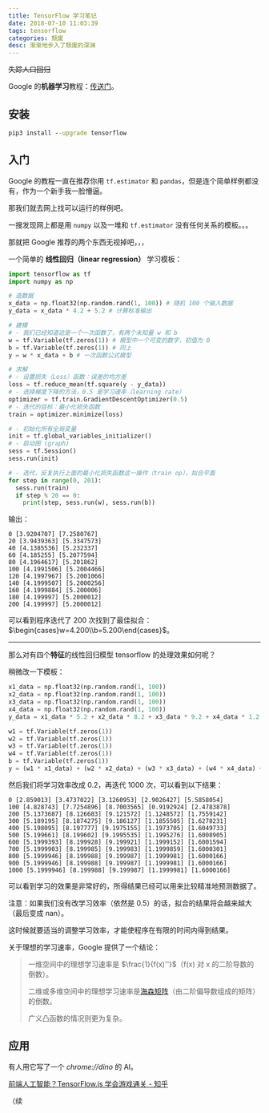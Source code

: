 ```yaml
---
title: TensorFlow 学习笔记
date: 2018-07-10 11:03:39
tags: tensorflow
categories: 颓废
desc: 渐渐地步入了颓废的深渊
---
```


~~失踪人口回归~~

Google 的**机器学习**教程：[传送门](https://developers.google.com/machine-learning/crash-course/)。

## 安装

```cmd
pip3 install --upgrade tensorflow
```

## 入门

Google 的教程一直在推荐你用 `tf.estimator` 和 `pandas`，但是连个简单样例都没有，作为一个新手我一脸懵逼。

那我们就去网上找可以运行的样例吧。

一搜发现网上都是用 `numpy` 以及一堆和 `tf.estimator` 没有任何关系的模板。。。

那就把 Google 推荐的两个东西无视掉吧，，，

一个简单的 **线性回归（linear regression）** 学习模板：

```python
import tensorflow as tf
import numpy as np

# 造数据
x_data = np.float32(np.random.rand(1, 100)) # 随机 100 个输入数据
y_data = x_data * 4.2 + 5.2 # 计算标准输出

# 建模
# - 我们已经知道这是一个一次函数了，有两个未知量 w 和 b
w = tf.Variable(tf.zeros(1)) # 模型中一个可变的数字，初值为 0
b = tf.Variable(tf.zeros(1)) # 同上
y = w * x_data + b # 一次函数公式模型

# 求解
# - 设置损失（Loss）函数：误差的均方差
loss = tf.reduce_mean(tf.square(y - y_data))
# - 选择梯度下降的方法，0.5 是学习速率（learning rate）
optimizer = tf.train.GradientDescentOptimizer(0.5)
# - 迭代的目标：最小化损失函数
train = optimizer.minimize(loss)

# - 初始化所有全局变量
init = tf.global_variables_initializer()
# - 启动图 (graph)
sess = tf.Session()
sess.run(init)

# - 迭代，反复执行上面的最小化损失函数这一操作（train op），拟合平面
for step in range(0, 201):
  sess.run(train)
  if step % 20 == 0:
    print(step, sess.run(w), sess.run(b))
```

输出：

```text
0 [3.9204707] [7.2580767]
20 [3.9439363] [5.3347573]
40 [4.1385536] [5.232337]
60 [4.185255] [5.2077594]
80 [4.1964617] [5.201862]
100 [4.1991506] [5.2004466]
120 [4.1997967] [5.2001066]
140 [4.1999507] [5.2000256]
160 [4.1999884] [5.200006]
180 [4.199997] [5.2000012]
200 [4.199997] [5.2000012]
```

可以看到程序迭代了 200 次找到了最佳拟合：$\begin{cases}w=4.200\\b=5.200\end{cases}$。

------

那么对有四个**特征**的线性回归模型 tensorflow 的处理效果如何呢？

稍微改一下模板：

```python
x1_data = np.float32(np.random.rand(1, 100))
x2_data = np.float32(np.random.rand(1, 100))
x3_data = np.float32(np.random.rand(1, 100))
x4_data = np.float32(np.random.rand(1, 100))
y_data = x1_data * 5.2 + x2_data * 8.2 + x3_data * 9.2 + x4_data * 1.2 + 1.6

w1 = tf.Variable(tf.zeros(1))
w2 = tf.Variable(tf.zeros(1))
w3 = tf.Variable(tf.zeros(1))
w4 = tf.Variable(tf.zeros(1))
b = tf.Variable(tf.zeros(1))
y = (w1 * x1_data) + (w2 * x2_data) + (w3 * x3_data) + (w4 * x4_data) + b
```

然后我们将学习效率改成 0.2，再迭代 1000 次，可以看到以下结果：

```text
0 [2.859013] [3.4737022] [3.1260953] [2.9026427] [5.5858054]
100 [4.828743] [7.7254896] [8.7003565] [0.9192924] [2.4783878]
200 [5.1373687] [8.126683] [9.121572] [1.1248572] [1.7559142]
300 [5.189195] [8.1874275] [9.186127] [1.1855505] [1.6278231]
400 [5.198095] [8.197777] [9.1975155] [1.1973705] [1.6049733]
500 [5.199661] [8.199602] [9.1995535] [1.1995276] [1.6008905]
600 [5.1999393] [8.199928] [9.199921] [1.1999152] [1.6001594]
700 [5.1999903] [8.199985] [9.199983] [1.1999859] [1.6000301]
800 [5.1999946] [8.199988] [9.199987] [1.1999981] [1.6000166]
900 [5.1999946] [8.199988] [9.199987] [1.1999981] [1.6000166]
1000 [5.1999946] [8.199988] [9.199987] [1.1999981] [1.6000166]
```

可以看到学习的效果是非常好的，所得结果已经可以用来比较精准地预测数据了。

注意：如果我们没有改学习效率（依然是 0.5）的话，拟合的结果将会越来越大（最后变成 nan）。

这时候就要适当的调整学习效率，才能使程序在有限的时间内得到结果。

关于理想的学习速率，Google 提供了一个结论：

> 一维空间中的理想学习速率是 $\frac{1}{f(x)''}$（f(x) 对 x 的二阶导数的倒数）。
>
> 二维或多维空间中的理想学习速率是[海森矩阵](https://zh.wikipedia.org/wiki/海森矩阵)（由二阶偏导数组成的矩阵）的倒数。
>
> 广义凸函数的情况则更为复杂。

## 应用

有人用它写了一个 *chrome://dino* 的 AI。

[前端人工智能？TensorFlow.js 学会游戏通关 - 知乎](https://zhuanlan.zhihu.com/p/35451395)

（续


